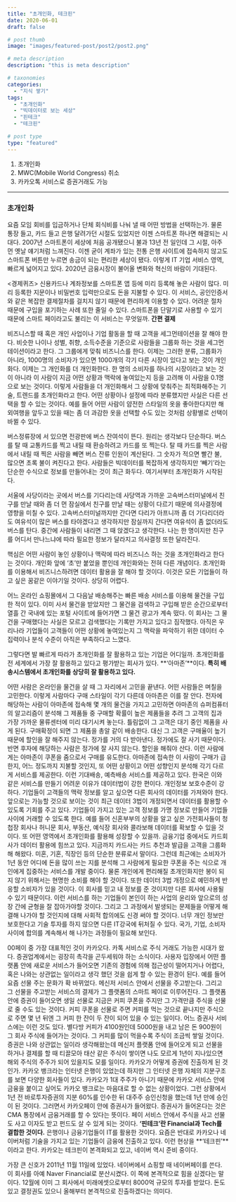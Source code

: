 ```yaml
---
title: "초개인화, 테크핀"
date: 2020-06-01
draft: false

# post thumb
image: "images/featured-post/post2/post2.png"

# meta description
description: "this is meta description"

# taxonomies
categories: 
  - "지식 쌓기"
tags:
  - "초개인화"
  - "빅데이터로 보는 세상"
  - "핀테크"
  - "테크핀"

# post type
type: "featured"
---
```


1. 초개인화
2. MWC(Mobile World Congress) 취소
3. 카카오톡 서비스로 증권거래도 가능

<hr>

### 초개인화

요즘 모임 회비를 입금하거나 단체 회식비를 나눠 낼 때 어떤 방법을 선택하는가. 물론 통장 들고, 카드 들고 은행 달려가던 시절도 있었지만 이젠 스마트폰 하나면 해결되는 시대다. 2007년 스마트폰이 세상에 처음 공개됐으니 불과 13년 전 일인데 그 시절, 아주 먼 옛날 얘기처럼 느껴진다. 이젠 굳이 계좌가 있는 전통 은행 사이트에 접속하지 않고도 스마트폰 버튼만 누르면 송금이 되는 편리한 세상이 됐다. 이렇게 IT 기업 서비스 영역, 빠르게 넓어지고 있다. 2020년 금융시장이 불어올 변화와 혁신의 바람이 기대된다.


<경제퀴즈>
신용카드나 계좌정보를 스마트폰 앱 등에 미리 등록해 놓은 사람이 많다. 미리 등록한 지문이나 비밀번호 입력만으로도 돈을 지불할 수 있다. 이 서비스, 공인인증서와 같은 복잡한 결제절차를 걸치지 않기 때문에 편리하게 이용할 수 있다. 어려운 절차 때문에 구입을 포기하는 사례 또한 줄일 수 있다. 스마트폰을 단말기로 사용할 수 있기 때문에 스마트 페이라고도 불리는 이 서비스는 무엇일까.
**간편 결제**


비즈니스할 때 혹은 개인 사업이나 기업 활동을 할 때 고객을 세그먼테이션을 잘 해야 한다. 비슷한 나이나 성별, 취향, 소득수준을 기준으로 사람들을 그룹화 하는 것을 세그먼테이션이라고 한다. 그 그룹에게 맞춰 비즈니스를 한다. 이제는 그러한 분류, 그룹화가 아니라, 1000명의 소비자가 있으면 1000개의 각기 다른 시장이 있다고 보는 것이 개인화다. 이제는 그 개인화를 더 개인화한다. 한 명의 소비자를 하나의 시장이라고 보는 것이 아니라 이 사람이 지금 어떤 상황과 맥락에 놓여있는지 등을 고려해 이 사람을 0.1명으로 보는 것이다. 이렇게 사람들을 더 개인화해서 그 상황에 맞춰주는 최적화해주는 기술, 트렌드를 초개인화라고 한다. 어떤 상황이나 설정에 따라 분류했지만 사실은 다른 선택을 할 수 있는 것이다. 예를 들어 어떤 사람이 얌전한 스타일의 옷을 좋아한다지만 해외여행을 앞두고 있을 때는 좀 더 과감한 옷을 선택할 수도 있는 것처럼 상황별로 선택이 바뀔 수 있다.


버스정류장에 서 있으면 전광판에 버스 잔여석이 뜬다. 원리는 생각보다 단순하다. 버스를 탈 때 교통카드를 찍고 내릴 때 환승하려고 카드를 또 찍는다. 탈 때 카드를 찍은 사람에서 내릴 때 찍은 사람을 빼면 버스 잔류 인원이 계산된다. 그 숫자가 적으면 빨간 불, 많으면 초록 불이 켜진다고 한다. 사람들은 빅데이터를 복잡하게 생각하지만 ‘빼기’라는 단순한 수식으로 정보를 만들어내는 것이 최근 화두다. 여기서부터 초개인화가 시작된다.


서울에 사당이라는 곳에서 버스를 기다리는데 사당역과 가까운 고속버스터미널에서 친구를 만날 때와 좀 더 먼 잠실에서 친구를 만날 때는 상황이 다르기 때문에 의사결정에 영향을 미칠 수 있다. 고속버스터미널까지만 간다면 다리가 아프니까 좀 더 기다리더라도 여유석이 많은 버스를 타야겠다고 생각하지만 잠실까지 간다면 여유석이 좀 없더라도 버스를 탄다. 중간에 사람들이 내리면 그 때 앉겠다고 생각한다. 나는 한 명이지만 친구를 어디서 만나느냐에 따라 필요한 정보가 달라지고 의사결정 또한 달라진다.


핵심은 어떤 사람이 놓인 상황이나 맥락에 따라 비즈니스 하는 것을 초개인화라고 한다는 것이다. 개인화 앞에 ‘초’만 붙었을 뿐인데 개인화와는 전혀 다른 개념이다. 초개인화를 이용해서 비즈니스하려면 데이터 활용을 잘 해야 할 것이다. 이것은 모든 기업들이 하고 싶은 꿈같은 이야기일 것이다. 상당히 어렵다.


어느 온라인 쇼핑몰에서 그 다음날 배송해주는 빠른 배송 서비스를 이용해 물건을 구입한 적이 있다. 이미 사서 물건을 받았지만 그 물건을 검색하고 구입해 받은 순간으로부터 열흘 간 국내에 있는 포털 사이트에 들어가면 그 물건 광고가 계속 떴다. 이 회사는 그 물건을 구매했다는 사실은 모르고 검색했다는 기록만 가지고 있다고 짐작했다. 아직은 우리나라 기업들이 고객들이 어떤 상황에 놓여있는지 그 맥락을 파악하기 위한 데이터 수집력이나 분석 수준이 아직은 부족하다고 느꼈다.


그렇다면 발 빠르게 따라가 초개인화를 잘 활용하고 있는 기업은 어디일까. 초개인화를 전 세계에서 가장 잘 활용하고 있다고 평가받는 회사가 있다. **‘아마존’**이다. **특히 배송시스템에서 초개인화를 상당히 잘 활용하고 있다.**


어떤 사람은 온라인을 물건을 살 때 그 자리에서 고민을 끝낸다. 어떤 사람들은 며칠을 고민한다. 이렇게 사람마다 구매 스타일이 각기 다른데 아마존은 이를 잘 안다. 전자에 해당하는 사람이 아마존에 접속해 몇 개의 물건을 가지고 고민하면 아마존의 슈퍼컴퓨터의 알고리즘이 분석해 그 제품들 중 구매할 확률이 높은 제품들을 추려 그 고객의 집과 가장 가까운 물류센터에 미리 대기시켜 놓는다. 틀림없이 그 고객은 대기 중인 제품을 사게 된다. 구매확정이 되면 그 제품을 총알 같이 배송한다. 대신 그 고객은 구매율이 높기 때문에 할인을 잘 해주지 않는다. 정가를 거의 다 받아낸다. 정가에도 잘 사기 때문이다. 반면 후자에 해당하는 사람은 정가에 잘 사지 않는다. 할인을 해줘야 산다. 이런 사람에게는 아마존이 쿠폰을 줌으로서 구매를 유도한다.
아마존에 접속한 이 사람이 구매가 급한지, 어느 정도까지 지불할 것인지, 또 어떤 상황이고 어떤 성향인지 분석해 각기 다르게 서비스를 제공한다. 이런 기대배송, 예측배송 서비스를 제공하고 있다.
한국은 이와 같은 서비스를 만들기 어려운 이유가 데이터법이 강한 편이다. 개인정보 보호수준이 강하다. 기업들이 고객들의 맥락 정보를 알고 싶으면 다른 회사의 데이터를 가져와야 한다. 앞으로는 가능할 것으로 보이는 것이 최근 데이터 3법이 개정되면서 데이터를 활용할 수 있도록 기회를 주고 있다. 기업들이 가지고 있는 고객 정보를 가명 정보로 만들어 기업들 사이에 거래할 수 있도록 한다. 예를 들어 신혼부부의 상황을 알고 싶은 가전회사들이 청첩장 회사나 허니문 회사, 부동산, 예식장 회사와 콜라보해 데이터를 확보할 수 있을 것이다.
또 어떤 영역에서 초개인화를 활용해 성장할 수 있을까. 금융기업 중에서도 카드회사가 데이터 활용에 힘쓰고 있다. 지금까지 카드사는 카드 추천과 발급을 고객을 그룹화해 해왔다. 미혼, 기혼, 직장인 등의 단순한 분류로서 말이다. 그런데 최근에는 소비자가 1년 동안 어디에 돈을 많이 쓰는 지를 분석해 그 사람에게 필요한 쿠폰을 주는 식으로 개인에게 집중하는 서비스를 개발 중이다.
물론 개인에게 편리해질 초개인화지만 봉이 되지 않기 위해서는 현명한 소비를 해야 할 것이다. 또한 데이터 3법 개정으로 예민하게 반응할 소비자가 있을 것이다. 이 회사를 믿고 내 정보를 준 것이지만 다른 회사에 사용될 수 있기 때문이다.
이런 서비스를 하는 기업들이 본인이 하는 사업의 윤리와 앞으로의 성장 간에 균형을 잘 잡아가야할 것이다. 그리고 그 과정에서 발생되는 문제들을 어떻게 해결해 나가야 할 것인지에 대해 사회적 합의에도 신경 써야 할 것이다. 너무 개인 정보만 보호한다고 기술 투자를 하지 않으면 다른 IT강국에 뒤처질 수 있다. 국가, 기업, 소비자 사이에 합의를 계속해서 해 나가는 과정들이 필요해 보인다.


00페이 중 가장 대표적인 것이 카카오다. 카톡 서비스로 주식 거래도 가능한 시대가 왔다. 증권업계에서는 굉장히 촉각을 곤두세워야 하는 소식이다.
사용자 입장에서 어떤 플랫폼 안에 새로운 서비스가 들어오면 기존의 경험에 의해 접근성이 떨어지거나 어렵다, 혹은 나와는 상관없는 일이라고 생각 했던 것을 쉽게 할 수 있는 환경이 된다.
예를 들어 요즘 선물 주는 문화가 확 바뀌었다. 메신저 서비스 안에서 선물을 주고받는다. 그리고 그 선물을 주고받는 서비스의 결제가 그 플랫폼의 스마트 페이로 이루어진다. 그 플랫폼 안에 증권이 들어오면 생일 선물로 지금은 커피 쿠폰을 주지만 그 가격만큼 주식을 선물로 줄 수도 있는 것이다. 커피 쿠폰을 선물로 주면 커피를 먹는 것으로 끝나지만 주식으로 주면 몇 년 뒤엔 그 커피 한 잔이 두 잔이 되어 있을 수 있는 일이다.
어느 증권사 서비스에는 이런 것도 있다. 별다방 커피가 4100원인데 5000원을 내고 남은 돈 900원이 그 회사 주식에 들어가는 것이다. 그 커피를 많이 먹을수록 주식이 조금씩 쌓일 것이다.
증권은 나와 상관없는 일이라 생각해왔는데 메신저 플랫폼 안에 들어오게 되고 선물을 하거나 결제를 할 때 티끌모아 태산 같은 주식이 쌓이면 나도 모르게 1년이 지나있으면 해외 주식의 주주가 되어 있을지도 모를 일이다.
카카오가 어떻게 증권에 진출하게 된 것인가. 카카오 뱅크라는 인터넷 은행이 있었는데 하지만 그 인터넷 은행 자체의 지분구조를 보면 다양한 회사들이 있다. 카카오가 1대 주주가 아니기 때문에 카카오 서비스 안에 금융을 붙이고 싶어도 카카오 뱅크로는 마음대로 할 수 없는 상황이었다. 그런 상황에서 1년 전 바로투자증권의 지분 60%를 인수한 뒤 대주주 승인신청을 했는데 1년 만에 승인이 된 것이다. 그러면서 카카오페이 안에 증권사가 들어왔다. 증권사가 들어온다는 것은 CMA 통장에서 금융거래를 할 수 있다는 뜻이다. 페이 서비스 안에서 주식을 사고 선물도 사고 이자도 받고 펀드도 살 수 있게 되는 것이다.
**‘핀테크’란 Financial과 Tech를 결합한 것이다.** 은행이나 금융기업들이 IT를 활용한 것이다. 요즘은 반대로 카카오나 네이버처럼 기술을 가지고 있는 기업들이 금융에 진출하고 있다. 이런 현상을 **‘테크핀’**이라고 한다. 카카오는 테크핀이 본격화되고 있고, 네이버 역시 준비 중이다.


가장 큰 신호가 2011년 11월 11일에 있었다. 네이버에서 쇼핑할 때 네이버페이를 쓴다. 이 회사를 아예 Naver Financial로 분산시켰다. 이 쪽에 본격적으로 힘을 싣겠다는 말이다. 12월에 이미 그 회사에서 미래에셋으로부터 8000억 규모의 투자를 받았다. 돈도 있고 결정권도 있으니 올해부터 본격적으로 진출하겠다는 의미다.